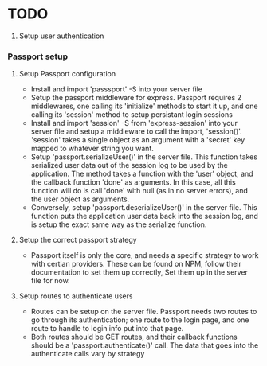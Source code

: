 # TODO
1. Setup user authentication


### Passport setup
1. Setup Passport configuration
    - Install and import 'passsport' -S into your server file
    - Setup the passport middleware for express. Passport requires 2 middlewares, one calling its 'initialize' methods to start it up, and one calling its 'session' method to setup persistant login sessions
    - Install and import 'session' -S from 'express-session' into your server file and setup a middleware to call the import, 'session()'. 'session' takes a single object as an argument with a 'secret' key mapped to whatever string you want.
    - Setup 'passport.serializeUser()' in the server file. This function takes serialized user data out of the session log to be used by the application. The method takes a function with the 'user' object, and the callback function 'done' as arguments. In this case, all this function will do is call 'done' with null (as in no server errors), and the user object as arguments.
    - Conversely, setup 'passport.deserializeUser()' in the server file. This function puts the application user data back into the session log, and is setup the exact same way as the serialize function.

2. Setup the correct passport strategy
    - Passport itself is only the core, and needs a specific strategy to work with certian providers. These can be found on NPM, follow their documentation to set them up correctly, Set them up in the server file for now.

3. Setup routes to authenticate users
    - Routes can be setup on the server file. Passport needs two routes to go through its authentication; one route to the login page, and one route to handle to login info put into that page.
    - Both routes should be GET routes, and their callback functions should be a 'passport.authenticate()' call. The data that goes into the authenticate calls vary by strategy
